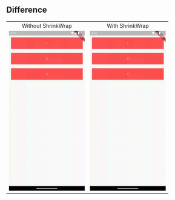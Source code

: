 ## Difference


<table>
  <tr>
    <td align="center">Without ShrinkWrap</td>
    <td align="center">With ShrinkWrap</td>
  </tr>
  <tr>
    <td align="center"><img src="examples/shrinkfalse.gif" width=200></td>
    <td align="center"><img src="examples/shrinktrue.gif" width=200></td>
    
  </tr>
</table>
